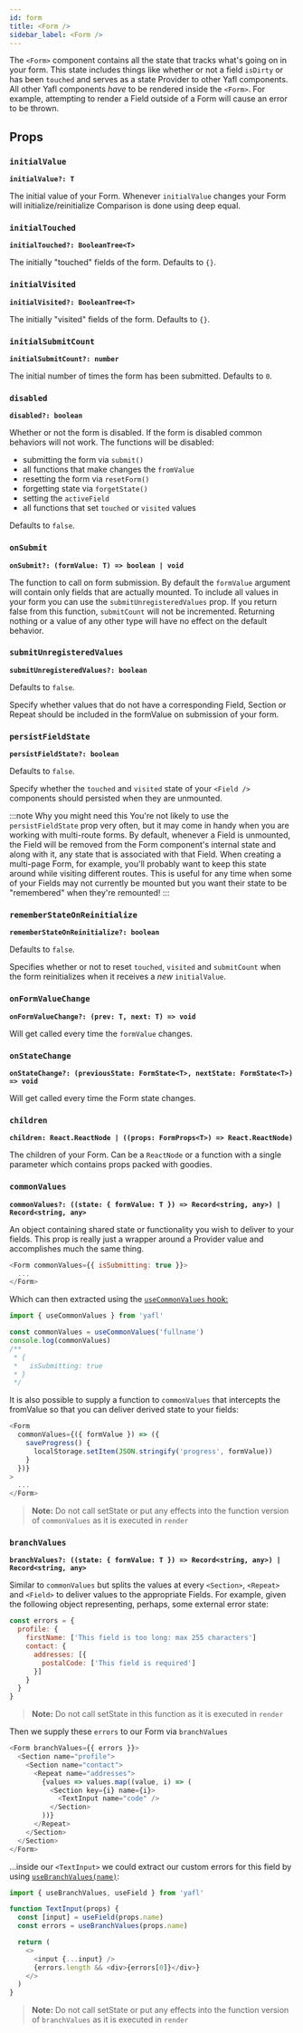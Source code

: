 ```yaml
---
id: form
title: <Form />
sidebar_label: <Form />
---
```


The `<Form>` component contains all the state that tracks what's going on in your form. This state includes things like whether or not a field `isDirty` or has been `touched` and serves as a state Provider to other Yafl components. All other Yafl components *have* to be rendered inside the `<Form>`. For example, attempting to render a Field outside of a Form will cause an error to be thrown.

## Props

### `initialValue`
**`initialValue?: T`**

The initial value of your Form. Whenever `initialValue` changes your Form will initialize/reinitialize Comparison is done using deep equal.

### `initialTouched`
**`initialTouched?: BooleanTree<T>`**

The initially "touched" fields of the form. Defaults to `{}`.

### `initialVisited`
**`initialVisited?: BooleanTree<T>`**

The initially "visited" fields of the form. Defaults to `{}`.

### `initialSubmitCount`
**`initialSubmitCount?: number`**

The initial number of times the form has been submitted. Defaults to `0`.

### `disabled`
**`disabled?: boolean`**

Whether or not the form is disabled. If the form is disabled common behaviors will not work. The functions will be disabled:

* submitting the form via `submit()`
* all functions that make changes the `fromValue`
* resetting the form via `resetForm()`
* forgetting state via `forgetState()`
* setting the `activeField`
* all functions that set `touched` or `visited` values

Defaults to `false`.

### `onSubmit`
**`onSubmit?: (formValue: T) => boolean | void`**

The function to call on form submission. By default the `formValue` argument will contain only fields that are actually mounted. To include all values in your form you can use the `submitUnregisteredValues` prop. If you return false from this function, `submitCount` will not be incremented. Returning nothing or a value of any other type will have no effect on the default behavior.

### `submitUnregisteredValues`
**`submitUnregisteredValues?: boolean`**

Defaults to `false`.

Specify whether values that do not have a corresponding Field, Section or Repeat should be included in the formValue on submission of your form.

### `persistFieldState`
**`persistFieldState?: boolean`**

Defaults to `false`.

Specify whether the `touched` and `visited` state of your `<Field />` components should persisted when they are unmounted.


:::note Why you might need this
You're not likely to use the `persistFieldState` prop very often, but it may come in handy when you are working with multi-route forms. By default, whenever a Field is unmounted, the Field will be removed from the Form component's internal state and along with it, any state that is associated with that Field. When creating a multi-page Form, for example, you'll probably want to keep this state around while visiting different routes. This is useful for any time when some of your Fields may not currently be mounted but you want their state to be "remembered" when they're remounted!
:::

### `rememberStateOnReinitialize`
**`rememberStateOnReinitialize?: boolean`**

Defaults to `false`. 

Specifies whether or not to reset `touched`, `visited` and `submitCount` when the form reinitializes when it receives a *new* `initialValue`. 


### `onFormValueChange`
**`onFormValueChange?: (prev: T, next: T) => void`**

Will get called every time the `formValue` changes.

### `onStateChange`
**`onStateChange?: (previousState: FormState<T>, nextState: FormState<T>) => void`**

Will get called every time the Form state changes.

### `children`
**`children: React.ReactNode | ((props: FormProps<T>) => React.ReactNode)`**

The children of your Form. Can be a `ReactNode` or a function with a single parameter which contains props packed with goodies. 


### `commonValues`
**`commonValues?: ((state: { formValue: T }) => Record<string, any>) | Record<string, any>`**

An object containing shared state or functionality you wish to deliver to your fields. This prop is really just a wrapper around a Provider value and accomplishes much the same thing.

```js
<Form commonValues={{ isSubmitting: true }}>
  ...
</Form>
```

Which can then extracted using the [`useCommonValues` hook:](./use-common-values)

```js
import { useCommonValues } from 'yafl'

const commonValues = useCommonValues('fullname')
console.log(commonValues)
/**
 * {
 *   isSubmitting: true
 * } 
 */
```

It is also possible to supply a function to `commonValues` that intercepts the fromValue so that you can deliver derived state to your fields:

```js
<Form 
  commonValues={({ formValue }) => ({
    saveProgress() {
      localStorage.setItem(JSON.stringify('progress', formValue))
    }
  })}
>
  ...
</Form>
```

> **Note:**
> Do not call setState or put any effects into the function version of `commonValues` as it is executed in `render`

### `branchValues`
**`branchValues?: ((state: { formValue: T }) => Record<string, any>) | Record<string, any>`**

Similar to `commonValues` but splits the values at every `<Section>`, `<Repeat>` and `<Field>` to deliver values to the appropriate Fields. For example, given the following object representing, perhaps, some external error state:

```js title=initialValue
const errors = {
  profile: {
    firstName: ['This field is too long: max 255 characters']
    contact: {
      addresses: [{
        postalCode: ['This field is required']
      }]
    }
  }
}
```

> **Note:**
> Do not call setState in this function as it is executed in `render`

Then we supply these `errors` to our Form via `branchValues`

```js title=/src/Form.js
<Form branchValues={{ errors }}>
  <Section name="profile">
    <Section name="contact">
      <Repeat name="addresses">
        {values => values.map((value, i) => (
          <Section key={i} name={i}>
            <TextInput name="code" />
          </Section>
        ))}
      </Repeat>
    </Section>
  </Section>
</Form>
```

...inside our `<TextInput>` we could extract our custom errors for this field by using [`useBranchValues(name)`](./use-branch-values):

```js title="src/TextInput
import { useBranchValues, useField } from 'yafl'

function TextInput(props) {
  const [input] = useField(props.name)
  const errors = useBranchValues(props.name)

  return (
    <>
      <input {...input} />
      {errors.length && <div>{errors[0]}</div>}
    </>
  )
}
```

> **Note:**
> Do not call setState or put any effects into the function version of `branchValues` as it is executed in `render`